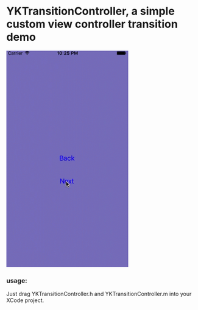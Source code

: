 # YKTransitionController, a simple custom view controller transition demo

![Screenshot](https://github.com/lamewing/YKTransitionController/blob/master/Screenshots/transition1.gif)
### usage:
Just drag YKTransitionController.h and YKTransitionController.m into your XCode project.




